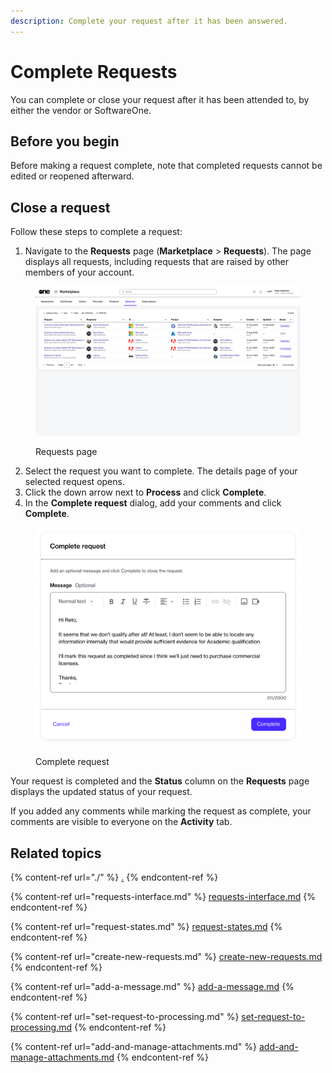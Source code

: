 ```yaml
---
description: Complete your request after it has been answered.
---
```


# Complete Requests

You can complete or close your request after it has been attended to, by either the vendor or SoftwareOne.&#x20;

## Before you begin <a href="#taskt_users__manage_users_task__prereq__1" id="taskt_users__manage_users_task__prereq__1"></a>

Before making a request complete, note that completed requests cannot be edited or reopened afterward.&#x20;

## Close a request

Follow these steps to complete a request:

1. Navigate to the **Requests** page (**Marketplace** > **Requests**). The page displays all requests, including requests that are raised by other members of your account.&#x20;

<figure><img src="../../../.gitbook/assets/image (901).png" alt=""><figcaption><p>Requests page</p></figcaption></figure>

2. Select the request you want to complete. The details page of your selected request opens.&#x20;
3. Click the down arrow next to **Process** and click **Complete**.&#x20;
4. In the **Complete request** dialog, add your comments and click **Complete**.&#x20;

<figure><img src="../../../.gitbook/assets/image (902).png" alt="" width="563"><figcaption><p>Complete request</p></figcaption></figure>

Your request is completed and the **Status** column on the **Requests** page displays the updated status of your request.

If you added any comments while marking the request as complete, your comments are visible to everyone on the **Activity** tab.

## Related topics

{% content-ref url="./" %}
[.](./)
{% endcontent-ref %}

{% content-ref url="requests-interface.md" %}
[requests-interface.md](requests-interface.md)
{% endcontent-ref %}

{% content-ref url="request-states.md" %}
[request-states.md](request-states.md)
{% endcontent-ref %}

{% content-ref url="create-new-requests.md" %}
[create-new-requests.md](create-new-requests.md)
{% endcontent-ref %}

{% content-ref url="add-a-message.md" %}
[add-a-message.md](add-a-message.md)
{% endcontent-ref %}

{% content-ref url="set-request-to-processing.md" %}
[set-request-to-processing.md](set-request-to-processing.md)
{% endcontent-ref %}

{% content-ref url="add-and-manage-attachments.md" %}
[add-and-manage-attachments.md](add-and-manage-attachments.md)
{% endcontent-ref %}
